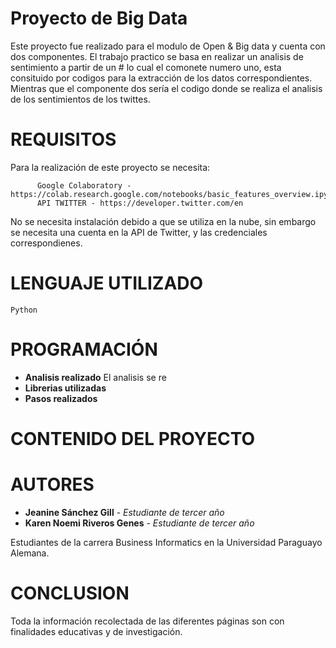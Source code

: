 # Proyecto de Big Data
Este proyecto fue realizado para el modulo de Open & Big data y cuenta con dos componentes. El trabajo practico se basa en realizar un analisis de sentimiento a partir de un # lo cual el comonete numero uno, esta consituido por codigos para la extracción de los datos correspondientes. Mientras que el componente dos sería el codigo donde se realiza el analisis de los sentimientos de los twittes.

# REQUISITOS
Para la realización de este proyecto se necesita:
              
          Google Colaboratory - https://colab.research.google.com/notebooks/basic_features_overview.ipynb
          API TWITTER - https://developer.twitter.com/en

No se necesita instalación debido a que se utiliza en la nube, sin embargo se necesita una cuenta en la API de Twitter, y las credenciales correspondienes. 

# LENGUAJE UTILIZADO
  
  `Python` 
  
# PROGRAMACIÓN
* **Analisis realizado**
El analisis se re
* **Librerias utilizadas**
* **Pasos realizados**
  

# CONTENIDO DEL PROYECTO

# AUTORES
* **Jeanine Sánchez Gill** - *Estudiante de tercer año* 
* **Karen Noemi Riveros Genes** - *Estudiante de tercer año* 

Estudiantes de la carrera Business Informatics en la Universidad Paraguayo Alemana.

# CONCLUSION
Toda la información recolectada de las diferentes páginas son con finalidades educativas y de investigación.

